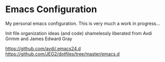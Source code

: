 # Emacs Configuration

My personal emacs configuration. This is very much a work in progress...

Init file organization ideas (and code) shamelessly liberated from
Avdi Grimm and James Edward Gray

https://github.com/avdi/.emacs24.d
https://github.com/JEG2/dotfiles/tree/master/emacs.d
